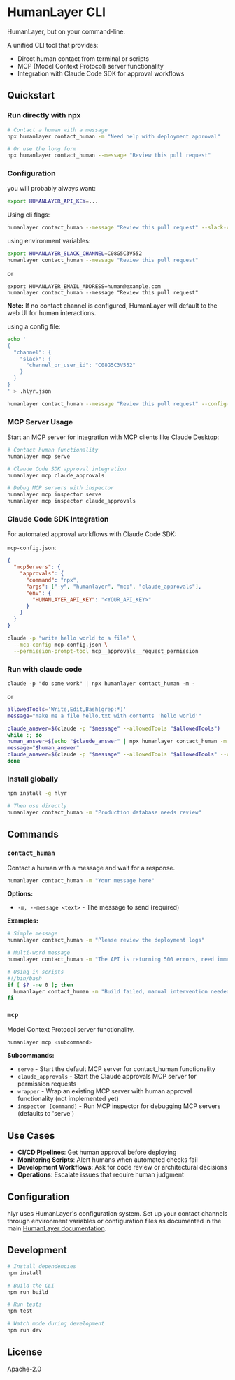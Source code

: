 # HumanLayer CLI

HumanLayer, but on your command-line.

A unified CLI tool that provides:

- Direct human contact from terminal or scripts
- MCP (Model Context Protocol) server functionality
- Integration with Claude Code SDK for approval workflows

## Quickstart

### Run directly with npx

```bash
# Contact a human with a message
npx humanlayer contact_human -m "Need help with deployment approval"

# Or use the long form
npx humanlayer contact_human --message "Review this pull request"
```

### Configuration

you will probably always want:

```bash
export HUMANLAYER_API_KEY=...
```

Using cli flags:

```bash
humanlayer contact_human --message "Review this pull request" --slack-channel "C08G5C3V552"
```

using environment variables:

```bash
export HUMANLAYER_SLACK_CHANNEL=C08G5C3V552
humanlayer contact_human --message "Review this pull request"
```

or

```
export HUMANLAYER_EMAIL_ADDRESS=human@example.com
humanlayer contact_human --message "Review this pull request"
```

**Note:** If no contact channel is configured, HumanLayer will default to the web UI for human interactions.

using a config file:

```bash
echo '
{
  "channel": {
    "slack": {
      "channel_or_user_id": "C08G5C3V552"
    }
  }
}
' > .hlyr.json
```

```bash
humanlayer contact_human --message "Review this pull request" --config-file .hlyr.json
```

### MCP Server Usage

Start an MCP server for integration with MCP clients like Claude Desktop:

```bash
# Contact human functionality
humanlayer mcp serve

# Claude Code SDK approval integration
humanlayer mcp claude_approvals

# Debug MCP servers with inspector
humanlayer mcp inspector serve
humanlayer mcp inspector claude_approvals
```

### Claude Code SDK Integration

For automated approval workflows with Claude Code SDK:

`mcp-config.json`:

```json
{
  "mcpServers": {
    "approvals": {
      "command": "npx",
      "args": ["-y", "humanlayer", "mcp", "claude_approvals"],
      "env": {
        "HUMANLAYER_API_KEY": "<YOUR_API_KEY>"
      }
    }
  }
}
```

```bash
claude -p "write hello world to a file" \
  --mcp-config mcp-config.json \
  --permission-prompt-tool mcp__approvals__request_permission
```

### Run with claude code

```
claude -p "do some work" | npx humanlayer contact_human -m -
```

or

```bash
allowedTools='Write,Edit,Bash(grep:*)'
message="make me a file hello.txt with contents 'hello world'"

claude_answer=$(claude -p "$message" --allowedTools "$allowedTools")
while :; do
human_answer=$(echo "$claude_answer" | npx humanlayer contact_human -m -)
message="$human_answer"
claude_answer=$(claude -p "$message" --allowedTools "$allowedTools" --continue)
done
```

### Install globally

```bash
npm install -g hlyr

# Then use directly
humanlayer contact_human -m "Production database needs review"
```

## Commands

### `contact_human`

Contact a human with a message and wait for a response.

```bash
humanlayer contact_human -m "Your message here"
```

**Options:**

- `-m, --message <text>` - The message to send (required)

**Examples:**

```bash
# Simple message
humanlayer contact_human -m "Please review the deployment logs"

# Multi-word message
humanlayer contact_human -m "The API is returning 500 errors, need immediate help"

# Using in scripts
#!/bin/bash
if [ $? -ne 0 ]; then
  humanlayer contact_human -m "Build failed, manual intervention needed"
fi
```

### `mcp`

Model Context Protocol server functionality.

```bash
humanlayer mcp <subcommand>
```

**Subcommands:**

- `serve` - Start the default MCP server for contact_human functionality
- `claude_approvals` - Start the Claude approvals MCP server for permission requests
- `wrapper` - Wrap an existing MCP server with human approval functionality (not implemented yet)
- `inspector [command]` - Run MCP inspector for debugging MCP servers (defaults to 'serve')

## Use Cases

- **CI/CD Pipelines**: Get human approval before deploying
- **Monitoring Scripts**: Alert humans when automated checks fail
- **Development Workflows**: Ask for code review or architectural decisions
- **Operations**: Escalate issues that require human judgment

## Configuration

hlyr uses HumanLayer's configuration system. Set up your contact channels through environment variables or configuration files as documented in the main [HumanLayer documentation](https://humanlayer.dev/docs).

## Development

```bash
# Install dependencies
npm install

# Build the CLI
npm run build

# Run tests
npm test

# Watch mode during development
npm run dev
```

## License

Apache-2.0
